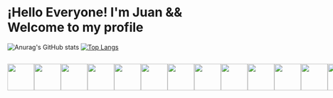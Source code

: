 # ¡Hello Everyone! I'm Juan && Welcome to my profile

![Anurag's GitHub stats](https://github-readme-stats.vercel.app/api?username=juanjosalco&theme=radical&show_icons=true&hide=contribs)
[![Top Langs](https://github-readme-stats.vercel.app/api/top-langs/?username=juanjosalco&layout=compact)](https://github.com/anuraghazra/github-readme-stats)

##

<div style="display: flex">
  <img width="60px" src="https://cdn.jsdelivr.net/gh/devicons/devicon/icons/html5/html5-original.svg" />
  <img width="60px" src="https://cdn.jsdelivr.net/gh/devicons/devicon/icons/css3/css3-original.svg" />
  <img width="60px" src="https://cdn.jsdelivr.net/gh/devicons/devicon/icons/javascript/javascript-original.svg" />
  <img width="60px" src="https://cdn.jsdelivr.net/gh/devicons/devicon/icons/react/react-original-wordmark.svg" />
  <img width="60px" src="https://cdn.jsdelivr.net/gh/devicons/devicon/icons/bootstrap/bootstrap-original.svg" />
  <img width="60px" src="https://cdn.jsdelivr.net/gh/devicons/devicon/icons/mysql/mysql-original-wordmark.svg" />
  <img width="60px" src="https://cdn.jsdelivr.net/gh/devicons/devicon/icons/postgresql/postgresql-original-wordmark.svg" />
  <img width="60px" src="https://cdn.jsdelivr.net/gh/devicons/devicon/icons/docker/docker-original-wordmark.svg">  
  <img width="60px" src="https://cdn.jsdelivr.net/gh/devicons/devicon/icons/cplusplus/cplusplus-original.svg" />
  <img width="60px" src="https://cdn.jsdelivr.net/gh/devicons/devicon/icons/python/python-original.svg" />
  <img width="60px" src="https://cdn.jsdelivr.net/gh/devicons/devicon/icons/r/r-original.svg" />
  <img width="60px" src="https://cdn.jsdelivr.net/gh/devicons/devicon/icons/googlecloud/googlecloud-original.svg" />
  <img width="60px" src="https://cdn.jsdelivr.net/gh/devicons/devicon/icons/npm/npm-original-wordmark.svg" />
<div/>    

##

<div style="display: inline_block">
  <a href="https://codeforces.com/profile/juanjosalco" target="_blank"><img src="https://img.shields.io/badge/Codeforces-445f9d?style=for-the-badge&logo=Codeforces&logoColor=white"></a>
  <a href="https://leetcode.com/juanjosalco/" target="_blank"><img src="https://img.shields.io/badge/-LeetCode-FFA116?style=for-the-badge&logo=LeetCode&logoColor=black"></a>
  <a href="https://www.linkedin.com/in/juanjosalco/" target="_blank"><img src="https://img.shields.io/badge/LinkedIn-0077B5?style=for-the-badge&logo=linkedin&logoColor=white"></a>
  <a href="https://www.instagram.com/juanjosalco/" target="_blank"><img src="https://img.shields.io/badge/Instagram-E4405F?style=for-the-badge&logo=instagram&logoColor=white"></a>
<div/>

##
  
![Snake animation](https://github.com/juanjosalco/juanjosalco/blob/output/github-contribution-grid-snake.svg)
